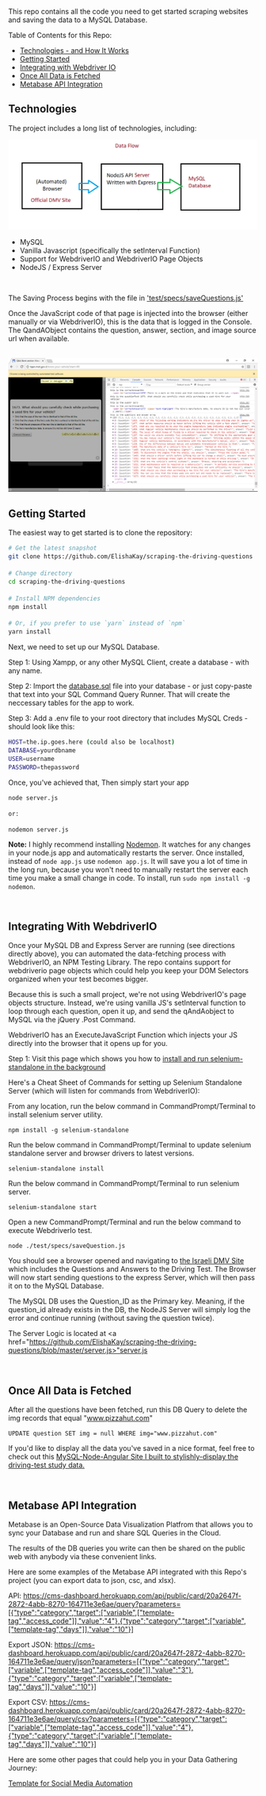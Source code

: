 
This repo contains all the code you need to get started scraping websites and saving the data to a MySQL Database.


Table of Contents for this Repo:

- [Technologies - and How It Works](#technologies)
- [Getting Started](#getting-started)
- [Integrating with Webdriver IO](#integrating-with-webdriverio)
- [Once All Data is Fetched](#once-all-data-is-fetched)
- [Metabase API Integration](#metabase-api-integration)


Technologies
--------

The project includes a long list of technologies, including:

<img src="data-flow.png">

- MySQL
- Vanilla Javascript (specifically the setInterval Function)
- Support for WebdriverIO and WebdriverIO Page Objects
- NodeJS / Express Server 

<br>

The Saving Process begins with the file in <a href="https://github.com/ElishaKay/scraping-the-driving-questions/blob/master/test/specs/saveQuestions.js">'test/specs/saveQuestions.js'</a>

Once the JavaScript code of that page is injected into the browser (either manually or via WebdriverIO), this is the data that is logged in the Console. The QandAObject contains the question, answer, section, and image source url when available.

<br>

<img src="qAndA.PNG">

<br>

Getting Started
---------------

The easiest way to get started is to clone the repository:

```bash
# Get the latest snapshot
git clone https://github.com/ElishaKay/scraping-the-driving-questions

# Change directory
cd scraping-the-driving-questions

# Install NPM dependencies
npm install

# Or, if you prefer to use `yarn` instead of `npm`
yarn install

```

Next, we need to set up our MySQL Database.

Step 1: Using Xampp, or any other MySQL Client, create a database - with any name.

Step 2: Import the <a href="https://github.com/ElishaKay/scraping-the-driving-questions/blob/master/database.sql">database.sql</a> file into your database - or just copy-paste that text into your SQL Command Query Runner. That will create the neccessary tables for the app to work.

Step 3: Add a .env file to your root directory that includes MySQL Creds - should look like this:


```bash
HOST=the.ip.goes.here (could also be localhost)	
DATABASE=yourdbname
USER=username
PASSWORD=thepassword

```


Once, you've achieved that, Then simply start your app

```
node server.js 

or:

nodemon server.js
```


**Note:** I highly recommend installing [Nodemon](https://github.com/remy/nodemon).
It watches for any changes in your  node.js app and automatically restarts the
server. Once installed, instead of `node app.js` use `nodemon app.js`. It will
save you a lot of time in the long run, because you won't need to manually
restart the server each time you make a small change in code. To install, run
`sudo npm install -g nodemon`.

<br>


Integrating With WebdriverIO
---------------

Once your MySQL DB and Express Server are running (see directions directly above), you can automated the data-fetching process with WebdriverIO, an NPM Testing Library. The repo contains support for webdriverio page objects which could help you keep your DOM Selectors organized when your test becomes bigger.

Because this is such a small project, we're not using WebdriverIO's page objects structure. Instead, we're using vanilla JS's setInterval function to loop through each question, open it up, and send the qAndAobject to MySQL via the jQuery .Post Command.

WebdriverIO has an ExecuteJavaScript Function which injects your JS directly into the browser that it opens up for you.


Step 1: Visit this page which shows you how to <a href="http://www.webdriverjs.com/a-basic-example-for-webdriverio-test/">install and run selenium-standalone in the background</a>

Here's a Cheat Sheet of Commands for setting up Selenium Standalone Server (which will listen for commands from WebdriverIO):

From any location, run the below command in CommandPrompt/Terminal to install selenium server utility.
```
npm install -g selenium-standalone
```

Run the below command in CommandPrompt/Terminal to update selenium standalone server and browser drivers to latest versions.
```
selenium-standalone install
```

Run the below command in CommandPrompt/Terminal to run selenium server.
```
selenium-standalone start
```

Open a new CommandPrompt/Terminal and run the below command to execute WebdriverIo test.
```
node ./test/specs/saveQuestion.js
```

You should see a browser opened and navigating to <a href="http://tqen.mot.gov.il/know-your-vehicle/vehicles-motorcycles">the Israeli DMV Site</a> which includes the Questions and Answers to the Driving Test. The Browser will now start sending questions to the express Server, which will then pass it on to the MySQL Database.

The MySQL DB uses the Question_ID as the Primary key. Meaning, if the question_id already exists in the DB, the NodeJS Server will simply log the error and continue running (without saving the question twice).

The Server Logic is located at <a href="https://github.com/ElishaKay/scraping-the-driving-questions/blob/master/server.js>"server.js</a>

<br>

Once All Data is Fetched
---------------


After all the questions have been fetched, run this DB Query to delete the img records that equal "www.pizzahut.com"

```
UPDATE question SET img = null WHERE img="www.pizzahut.com"
```

If you'd like to display all the data you've saved in a nice format, feel free to check out this <a href="https://github.com/ElishaKay/driving-test-ebook-store">MySQL-Node-Angular Site I built to stylishly-display the driving-test study data.</a>

<br>

Metabase API Integration
---------------

Metabase is an Open-Source Data Visualization Platfrom that allows you to sync your Database and run and share SQL Queries in the Cloud.

The results of the DB queries you write can then be shared on the public web with anybody via these convenient links.

Here are some examples of the Metabase API integrated with this Repo's project (you can export data to json, csc, and xlsx).

API: https://cms-dashboard.herokuapp.com/api/public/card/20a2647f-2872-4abb-8270-164711e3e6ae/query?parameters=[{"type":"category","target":["variable",["template-tag","access_code"]],"value":"4"},{"type":"category","target":["variable",["template-tag","days"]],"value":"10"}]

Export JSON: https://cms-dashboard.herokuapp.com/api/public/card/20a2647f-2872-4abb-8270-164711e3e6ae/query/json?parameters=[{"type":"category","target":["variable",["template-tag","access_code"]],"value":"3"},{"type":"category","target":["variable",["template-tag","days"]],"value":"10"}]

Export CSV: https://cms-dashboard.herokuapp.com/api/public/card/20a2647f-2872-4abb-8270-164711e3e6ae/query/csv?parameters=[{"type":"category","target":["variable",["template-tag","access_code"]],"value":"4"},{"type":"category","target":["variable",["template-tag","days"]],"value":"10"}]


Here are some other pages that could help you in your Data Gathering Journey:

<a href="https://medium.com/@acoyfellow/mass-linkedin-request-without-3rd-party-software-dff998aedd23">Template for Social Media Automation</a>